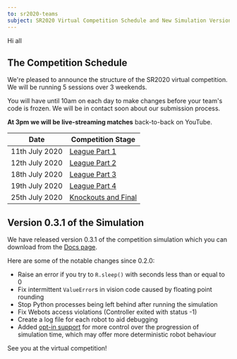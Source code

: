 ```yaml
---
to: sr2020-teams
subject: SR2020 Virtual Competition Schedule and New Simulation Version
---
```


Hi all

## The Competition Schedule

We're pleased to announce the structure of the SR2020 virtual competition. We will be running 5 sessions over 3 weekends.

You will have until 10am on each day to make changes before your team's code is frozen. We will be in contact soon about our submission process.

**At 3pm we will be live-streaming matches** back-to-back on YouTube.

| Date           | Competition Stage                                                   |
|----------------|---------------------------------------------------------------------|
| 11th July 2020 | [League Part 1](https://studentrobotics.org/events/sr2020/virtual-competition-league-1/)       |
| 12th July 2020 | [League Part 2](https://studentrobotics.org/events/sr2020/virtual-competition-league-2/)       |
| 18th July 2020 | [League Part 3](https://studentrobotics.org/events/sr2020/virtual-competition-league-3/)       |
| 19th July 2020 | [League Part 4](https://studentrobotics.org/events/sr2020/virtual-competition-league-4/)       |
| 25th July 2020 | [Knockouts and Final](https://studentrobotics.org/events/sr2020/virtual-competition-knockouts/)|

## Version 0.3.1 of the Simulation

We have released version 0.3.1 of the competition simulation which you can download from the [Docs page](https://studentrobotics.org/docs/competition-simulator/).

Here are some of the notable changes since 0.2.0:

- Raise an error if you try to `R.sleep()` with seconds less than or equal to 0
- Fix intermittent `ValueError`s in vision code caused by floating point rounding
- Stop Python processes being left behind after running the simulation
- Fix Webots access violations (Controller exited with status -1)
- Create a log file for each robot to aid debugging
- Added [opt-in support](https://studentrobotics.org/docs/competition-simulator/programming/time) for more control over the progression of simulation time, which may offer more deterministic robot behaviour

See you at the virtual competition!
